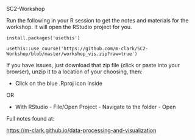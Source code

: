 SC2-Workshop


Run the following in your R session to get the notes and materials for the workshop.  It will open the RStudio project for you.

```
install.packages('usethis')

usethis::use_course('https://github.com/m-clark/SC2-Workshop/blob/master/workshop_vis.zip?raw=true')
```

If you have issues, just download that zip file (click or paste into your browser), unzip it to a location of your choosing, then:

- Click on the blue .Rproj icon inside

OR

- With RStudio - File/Open Project - Navigate to the folder - Open



Full notes found at:

https://m-clark.github.io/data-processing-and-visualization 